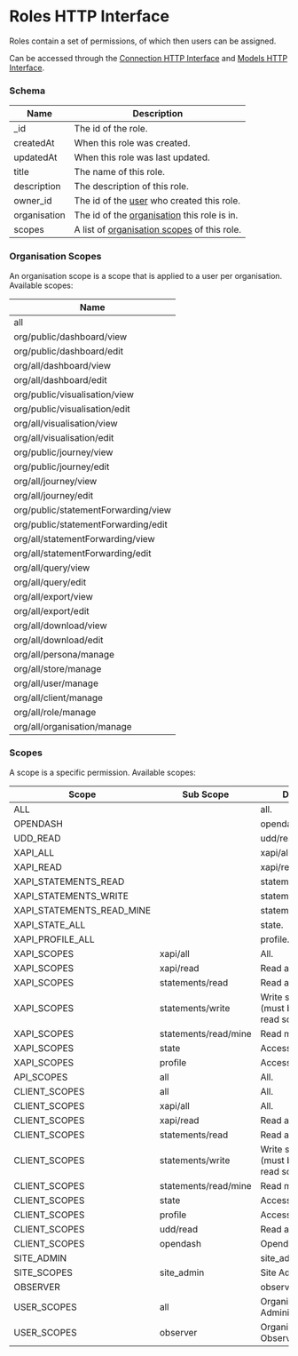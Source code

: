 ---
---

# Roles HTTP Interface

Roles contain a set of permissions, of which then users can be assigned.

Can be accessed through the [Connection HTTP Interface](../http-connection) and [Models HTTP Interface](../http-models). 

### Schema

Name | Description
--- | ---
_id | The id of the role.
createdAt | When this role was created.
updatedAt | When this role was last updated.
title | The name of this role.
description | The description of this role.
owner_id | The id of the [user](../http-users#schema) who created this role.
organisation | The id of the [organisation](../http-organisations#schema) this role is in.
scopes | A list of [organisation scopes](#organisation-scopes) of this role.

### Organisation Scopes

An organisation scope is a scope that is applied to a user per organisation. Available scopes:

Name |
--- |
all |
org/public/dashboard/view |
org/public/dashboard/edit |
org/all/dashboard/view |
org/all/dashboard/edit |
org/public/visualisation/view |
org/public/visualisation/edit |
org/all/visualisation/view |
org/all/visualisation/edit |
org/public/journey/view |
org/public/journey/edit |
org/all/journey/view |
org/all/journey/edit |
org/public/statementForwarding/view |
org/public/statementForwarding/edit |
org/all/statementForwarding/view |
org/all/statementForwarding/edit |
org/all/query/view |
org/all/query/edit |
org/all/export/view |
org/all/export/edit |
org/all/download/view |
org/all/download/edit |
org/all/persona/manage |
org/all/store/manage |
org/all/user/manage |
org/all/client/manage |
org/all/role/manage |
org/all/organisation/manage |


### Scopes

A scope is a specific permission. Available scopes: 

Scope | Sub Scope | Description
--- | --- | ---
ALL | | all.
OPENDASH | | opendash.
UDD_READ | | udd/read.
XAPI_ALL | | xapi/all.
XAPI_READ | | xapi/read.
XAPI_STATEMENTS_READ | | statements/read.
XAPI_STATEMENTS_WRITE | | statements/write.
XAPI_STATEMENTS_READ_MINE | | statements/read/mine.
XAPI_STATE_ALL | | state.
XAPI_PROFILE_ALL | | profile.
XAPI_SCOPES | xapi/all | All.
XAPI_SCOPES | xapi/read | Read all.
XAPI_SCOPES | statements/read | Read all statements.
XAPI_SCOPES | statements/write | Write statements (must be used with a read scope).
XAPI_SCOPES | statements/read/mine | Read my statements.
XAPI_SCOPES | state | Access state.
XAPI_SCOPES | profile | Access profiles.
API_SCOPES | all | All.
CLIENT_SCOPES | all | All.
CLIENT_SCOPES | xapi/all | All.
CLIENT_SCOPES | xapi/read | Read all.
CLIENT_SCOPES | statements/read | Read all statements.
CLIENT_SCOPES | statements/write | Write statements (must be used with a read scope).
CLIENT_SCOPES | statements/read/mine | Read my statements.
CLIENT_SCOPES | state | Access state.
CLIENT_SCOPES | profile | Access profiles.
CLIENT_SCOPES | udd/read | Read all.
CLIENT_SCOPES | opendash | Opendash.
SITE_ADMIN | | site_admin.
SITE_SCOPES | site_admin | Site Administrator.
OBSERVER | | observer.
USER_SCOPES | all | Organisation Administrator.
USER_SCOPES | observer | Organisation Observer.
